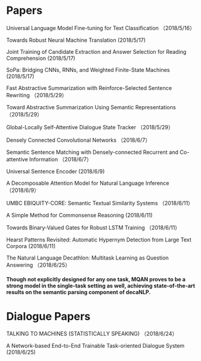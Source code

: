 # Papers

Universal Language Model Fine-tuning for Text Classification （2018/5/16）

Towards Robust Neural Machine Translation (2018/5/17)

Joint Training of Candidate Extraction and Answer Selection for Reading Comprehension (2018/5/17)

SoPa: Bridging CNNs, RNNs, and Weighted Finite-State Machines (2018/5/17)

Fast Abstractive Summarization with Reinforce-Selected Sentence Rewriting （2018/5/29）

Toward Abstractive Summarization Using Semantic Representations （2018/5/29）

Global-Locally Self-Attentive Dialogue State Tracker （2018/5/29）

Densely Connected Convolutional Networks （2018/6/7）

Semantic Sentence Matching with Densely-connected Recurrent and Co-attentive Information （2018/6/7）

Universal Sentence Encoder (2018/6/9)

A Decomposable Attention Model for Natural Language Inference （2018/6/9）

UMBC EBIQUITY-CORE: Semantic Textual Similarity Systems （2018/6/11）

A Simple Method for Commonsense Reasoning (2018/6/11)

Towards Binary-Valued Gates for Robust LSTM Training （2018/6/11）

Hearst Patterns Revisited: Automatic Hypernym Detection from Large Text Corpora (2018/6/11)

The Natural Language Decathlon: Multitask Learning as Question Answering （2018/6/25）
#### Though not explicitly designed for any one task, MQAN proves to be a strong model in the single-task setting as well, achieving state-of-the-art results on the semantic parsing component of decaNLP.


# Dialogue Papers
TALKING TO MACHINES (STATISTICALLY SPEAKING) （2018/6/24）

A Network-based End-to-End Trainable Task-oriented Dialogue System (2018/6/25)
